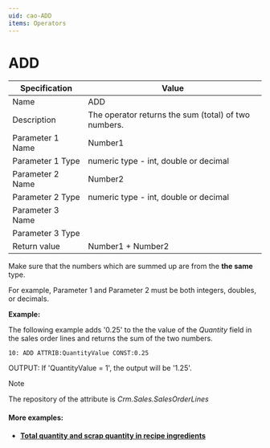 ```yaml
---
uid: cao-ADD
items: Operators
---
```

# ADD 

| Specification | Value |
| ---- | ----- |
| Name | ADD |
| Description | The operator returns the sum (total) of two numbers. |
| Parameter 1 Name | Number1 |
| Parameter 1 Type | numeric type - int, double or decimal |
| Parameter 2 Name | Number2 |
| Parameter 2 Type | numeric type - int, double or decimal |
| Parameter 3 Name |
| Parameter 3 Type |
| Return value | Number1 + Number2 |

Make sure that the numbers which are summed up are from the **the same** type.

For example, Parameter 1 and Parameter 2 must be both integers, doubles, or decimals.

**Example:**

The following example adds '0.25' to the the value of the *Quantity* field in the sales order lines and returns the sum of the two numbers.
```
10: ADD ATTRIB:QuantityValue CONST:0.25                 
```
OUTPUT: If 'QuantityValue = 1', the output will be '1.25'.

> [!NOTE]
> 
> The repository of the attribute is *Crm.Sales.SalesOrderLines*


#### More examples:
- **[Total quantity and scrap quantity in recipe ingredients](https://docs.erp.net/tech/advanced/calculated-attributes/examples/total-quantity-and-scrap-in-recipe-ingredients.html)**

